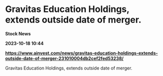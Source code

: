 # Gravitas Education Holdings, extends outside date of merger.
**Stock News**

**2023-10-18 10:44**

**https://www.ainvest.com/news/gravitas-education-holdings-extends-outside-date-of-merger-231010004db2cef2fed53238/**

Gravitas Education Holdings, extends outside date of merger.